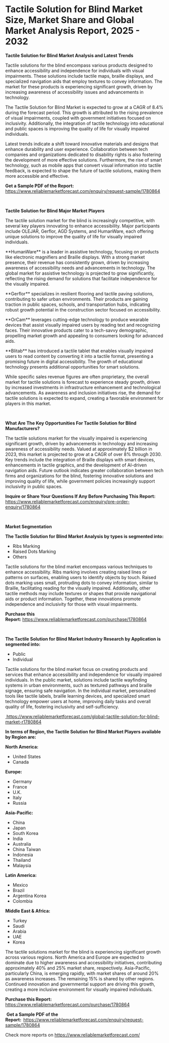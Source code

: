 <p><h1>Tactile Solution for Blind Market Size, Market Share and Global Market Analysis Report, 2025 - 2032</h1></p><p><strong>Tactile Solution for Blind Market Analysis and Latest Trends</strong></p>
<p><p>Tactile solutions for the blind encompass various products designed to enhance accessibility and independence for individuals with visual impairments. These solutions include tactile maps, braille displays, and specialized navigation aids that employ textures to convey information. The market for these products is experiencing significant growth, driven by increasing awareness of accessibility issues and advancements in technology.</p><p>The Tactile Solution for Blind Market is expected to grow at a CAGR of 8.4% during the forecast period. This growth is attributed to the rising prevalence of visual impairments, coupled with government initiatives focused on inclusivity. Additionally, the integration of tactile technology into educational and public spaces is improving the quality of life for visually impaired individuals. </p><p>Latest trends indicate a shift toward innovative materials and designs that enhance durability and user experience. Collaboration between tech companies and organizations dedicated to disability rights is also fostering the development of more effective solutions. Furthermore, the rise of smart technology, such as mobile apps that convert visual information into tactile feedback, is expected to shape the future of tactile solutions, making them more accessible and effective.</p></p>
<p><strong>Get a Sample PDF of the Report:&nbsp;</strong> <a href="https://www.reliablemarketforecast.com/enquiry/request-sample/1780864?utm_campaign=3069&utm_medium=2&utm_source=Github&utm_content=ia&utm_term=25032025&utm_id=tactile-solution-for-blind">https://www.reliablemarketforecast.com/enquiry/request-sample/1780864</a></p>
<p>&nbsp;</p>
<p><strong>Tactile Solution for Blind Major Market Players</strong></p>
<p><p>The tactile solution market for the blind is increasingly competitive, with several key players innovating to enhance accessibility. Major participants include OLEJAR, Gerflor, AGD Systems, and HumanWare, each offering unique solutions to improve the quality of life for visually impaired individuals.</p><p>**HumanWare** is a leader in assistive technology, focusing on products like electronic magnifiers and Braille displays. With a strong market presence, their revenue has consistently grown, driven by increasing awareness of accessibility needs and advancements in technology. The global market for assistive technology is projected to grow significantly, reflecting the rising demand for solutions that facilitate independence for the visually impaired.</p><p>**Gerflor** specializes in resilient flooring and tactile paving solutions, contributing to safer urban environments. Their products are gaining traction in public spaces, schools, and transportation hubs, indicating robust growth potential in the construction sector focused on accessibility.</p><p>**OrCam** leverages cutting-edge technology to produce wearable devices that assist visually impaired users by reading text and recognizing faces. Their innovative products cater to a tech-savvy demographic, propelling market growth and appealing to consumers looking for advanced aids.</p><p>**Blitab** has introduced a tactile tablet that enables visually impaired users to read content by converting it into a tactile format, presenting a promising future in digital accessibility. The growth of educational technology presents additional opportunities for smart solutions.</p><p>While specific sales revenue figures are often proprietary, the overall market for tactile solutions is forecast to experience steady growth, driven by increased investments in infrastructure enhancement and technological advancements. As awareness and inclusion initiatives rise, the demand for tactile solutions is expected to expand, creating a favorable environment for players in this market.</p></p>
<p>&nbsp;</p>
<p><strong>What Are The Key Opportunities For Tactile Solution for Blind Manufacturers?</strong></p>
<p><p>The tactile solutions market for the visually impaired is experiencing significant growth, driven by advancements in technology and increasing awareness of accessibility needs. Valued at approximately $2 billion in 2023, this market is projected to grow at a CAGR of over 8% through 2030. Key trends include the integration of Braille displays with smart devices, enhancements in tactile graphics, and the development of AI-driven navigation aids. Future outlook indicates greater collaboration between tech firms and organizations for the blind, fostering innovative solutions and improving quality of life, while government policies increasingly support inclusivity in public spaces.</p></p>
<p><strong>Inquire or Share Your Questions If Any Before Purchasing This Report:</strong> <a href="https://www.reliablemarketforecast.com/enquiry/pre-order-enquiry/1780864?utm_campaign=3069&utm_medium=2&utm_source=Github&utm_content=ia&utm_term=25032025&utm_id=tactile-solution-for-blind">https://www.reliablemarketforecast.com/enquiry/pre-order-enquiry/1780864</a></p>
<p>&nbsp;</p>
<p><strong>Market Segmentation</strong></p>
<p><strong>The Tactile Solution for Blind Market Analysis by types is segmented into:</strong></p>
<p><ul><li>Ribs Marking</li><li>Raised Dots Marking</li><li>Others</li></ul></p>
<p><p>Tactile solutions for the blind market encompass various techniques to enhance accessibility. Ribs marking involves creating raised lines or patterns on surfaces, enabling users to identify objects by touch. Raised dots marking uses small, protruding dots to convey information, similar to Braille, facilitating reading for the visually impaired. Additionally, other tactile methods may include textures or shapes that provide navigational aids or product information. Together, these innovations promote independence and inclusivity for those with visual impairments.</p></p>
<p><strong>Purchase this Report:&nbsp;</strong><a href="https://www.reliablemarketforecast.com/purchase/1780864?utm_campaign=3069&utm_medium=2&utm_source=Github&utm_content=ia&utm_term=25032025&utm_id=tactile-solution-for-blind">https://www.reliablemarketforecast.com/purchase/1780864</a></p>
<p>&nbsp;</p>
<p><strong>The Tactile Solution for Blind Market Industry Research by Application is segmented into:</strong></p>
<p><ul><li>Public</li><li>Individual</li></ul></p>
<p><p>Tactile solutions for the blind market focus on creating products and services that enhance accessibility and independence for visually impaired individuals. In the public market, solutions include tactile wayfinding systems in urban environments, such as textured pathways and braille signage, ensuring safe navigation. In the individual market, personalized tools like tactile labels, braille learning devices, and specialized smart technology empower users at home, improving daily tasks and overall quality of life, fostering inclusivity and self-sufficiency.</p></p>
<p><a href="https://www.reliablemarketforecast.com/global-tactile-solution-for-blind-market-r1780864?utm_campaign=3069&utm_medium=2&utm_source=Github&utm_content=ia&utm_term=25032025&utm_id=tactile-solution-for-blind">&nbsp;https://www.reliablemarketforecast.com/global-tactile-solution-for-blind-market-r1780864</a></p>
<p><strong>In terms of Region, the Tactile Solution for Blind Market Players available by Region are:</strong></p>
<p>
    <p> <strong> North America: </strong>
        <ul>
            <li>United States</li>
            <li>Canada</li>
        </ul>
        </p> 
    <p> <strong> Europe: </strong>
        <ul>
            <li>Germany</li>
            <li>France</li>
            <li>U.K.</li>
            <li>Italy</li>
            <li>Russia</li>
        </ul>
        </p> 
    <p> <strong> Asia-Pacific: </strong>
        <ul>
            <li>China</li>
            <li>Japan</li>
            <li>South Korea</li>
            <li>India</li>
            <li>Australia</li>
            <li>China Taiwan</li>
            <li>Indonesia</li>
            <li>Thailand</li>
            <li>Malaysia</li>
        </ul>
        </p> 
    <p> <strong> Latin America: </strong>
        <ul>
            <li>Mexico</li>
            <li>Brazil</li>
            <li>Argentina Korea</li>
            <li>Colombia</li>
        </ul>
        </p> 
    <p> <strong> Middle East & Africa: </strong>
        <ul>
            <li>Turkey</li>
            <li>Saudi</li>
            <li>Arabia</li>
            <li>UAE</li>
            <li>Korea</li>
        </ul>
    </p>
    </p>
<p><p>The tactile solutions market for the blind is experiencing significant growth across various regions. North America and Europe are expected to dominate due to higher awareness and accessibility initiatives, contributing approximately 40% and 25% market share, respectively. Asia-Pacific, particularly China, is emerging rapidly, with market shares of around 20% as awareness increases. The remaining 15% is shared by other regions. Continued innovation and governmental support are driving this growth, creating a more inclusive environment for visually impaired individuals.</p></p>
<p><strong>Purchase this Report: </strong><a href="https://www.reliablemarketforecast.com/purchase/1780864?utm_campaign=3069&utm_medium=2&utm_source=Github&utm_content=ia&utm_term=25032025&utm_id=tactile-solution-for-blind">https://www.reliablemarketforecast.com/purchase/1780864</a></p>
<p>&nbsp;<strong>Get a Sample PDF of the Report:&nbsp;&nbsp;</strong><a href="https://www.reliablemarketforecast.com/enquiry/request-sample/1780864?utm_campaign=3069&utm_medium=2&utm_source=Github&utm_content=ia&utm_term=25032025&utm_id=tactile-solution-for-blind">https://www.reliablemarketforecast.com/enquiry/request-sample/1780864</a></p>
<p><strong></strong></p>
<p>Check more reports on <a href="https://www.reliablemarketforecast.com/?utm_campaign=3069&utm_medium=2&utm_source=Github&utm_content=ia&utm_term=25032025&utm_id=tactile-solution-for-blind">https://www.reliablemarketforecast.com/</a></p>